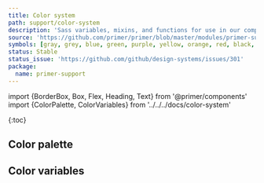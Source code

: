 ```yaml
---
title: Color system
path: support/color-system
description: 'Sass variables, mixins, and functions for use in our components.'
source: 'https://github.com/primer/primer/blob/master/modules/primer-support/lib/variables/color-system.scss'
symbols: [gray, grey, blue, green, purple, yellow, orange, red, black, white]
status: Stable
status_issue: 'https://github.com/github/design-systems/issues/301'
package:
  name: primer-support
---
```


import {BorderBox, Box, Flex, Heading, Text} from '@primer/components'
import {ColorPalette, ColorVariables} from '../../../docs/color-system'

{:toc}

## Color palette

<ColorPalette />

## Color variables

<ColorVariables />
